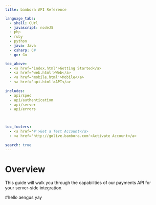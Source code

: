 ```yaml
---
title: bambora API Reference

language_tabs:
  - shell: CUrl
  - javascript: nodeJS
  - php
  - ruby
  - python
  - java: Java
  - csharp: C#
  - go: Go

toc_above:
  - <a href='index.html'>Getting Started</a>
  - <a href='web.html'>Web</a>
  - <a href='mobile.html'>Mobile</a>
  - <a href='api.html'>API</a>
  
includes:
  - api/spec
  - api/authentication
  - api/server
  - api/errors
  


toc_footers:
  - <a href='#'>Get a Test Account</a>
  - <a href='http://golive.bambora.com'>Activate Account</a>
  
search: true
---
```

# Overview

This guide will walk you through the capabilities of our payments API for your server-side integration.

#hello aengus
yay